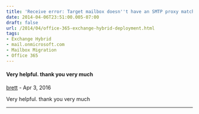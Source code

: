 ```yaml
---
title: 'Receive error: Target mailbox doesn''t have an SMTP proxy matching ''.mail.onmicrosoft.com'' when move mailbox to Office 365'
date: 2014-04-06T23:51:00.005-07:00
draft: false
url: /2014/04/office-365-exchange-hybrid-deployment.html
tags: 
- Exchange Hybrid
- mail.onmicrosoft.com
- Mailbox Migration
- Office 365
---
```


#### Very helpful. thank you very much
[brett](https://www.blogger.com/profile/13761918369680306033 "noreply@blogger.com") - <time datetime="2016-04-06T04:41:15.331-07:00">Apr 3, 2016</time>

Very helpful. thank you very much
<hr />
